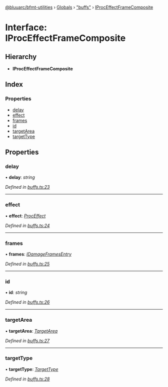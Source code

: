 [@bluuarc/bfmt-utilities](../README.md) › [Globals](../globals.md) › ["buffs"](../modules/_buffs_.md) › [IProcEffectFrameComposite](_buffs_.iproceffectframecomposite.md)

# Interface: IProcEffectFrameComposite

## Hierarchy

* **IProcEffectFrameComposite**

## Index

### Properties

* [delay](_buffs_.iproceffectframecomposite.md#delay)
* [effect](_buffs_.iproceffectframecomposite.md#effect)
* [frames](_buffs_.iproceffectframecomposite.md#frames)
* [id](_buffs_.iproceffectframecomposite.md#id)
* [targetArea](_buffs_.iproceffectframecomposite.md#targetarea)
* [targetType](_buffs_.iproceffectframecomposite.md#targettype)

## Properties

###  delay

• **delay**: *string*

*Defined in [buffs.ts:23](https://github.com/BluuArc/bfmt-utilities/blob/51a3629/src/buffs.ts#L23)*

___

###  effect

• **effect**: *[ProcEffect](../modules/_datamine_types_.md#proceffect)*

*Defined in [buffs.ts:24](https://github.com/BluuArc/bfmt-utilities/blob/51a3629/src/buffs.ts#L24)*

___

###  frames

• **frames**: *[IDamageFramesEntry](_datamine_types_.idamageframesentry.md)*

*Defined in [buffs.ts:25](https://github.com/BluuArc/bfmt-utilities/blob/51a3629/src/buffs.ts#L25)*

___

###  id

• **id**: *string*

*Defined in [buffs.ts:26](https://github.com/BluuArc/bfmt-utilities/blob/51a3629/src/buffs.ts#L26)*

___

###  targetArea

• **targetArea**: *[TargetArea](../enums/_datamine_types_.targetarea.md)*

*Defined in [buffs.ts:27](https://github.com/BluuArc/bfmt-utilities/blob/51a3629/src/buffs.ts#L27)*

___

###  targetType

• **targetType**: *[TargetType](../enums/_datamine_types_.targettype.md)*

*Defined in [buffs.ts:28](https://github.com/BluuArc/bfmt-utilities/blob/51a3629/src/buffs.ts#L28)*
